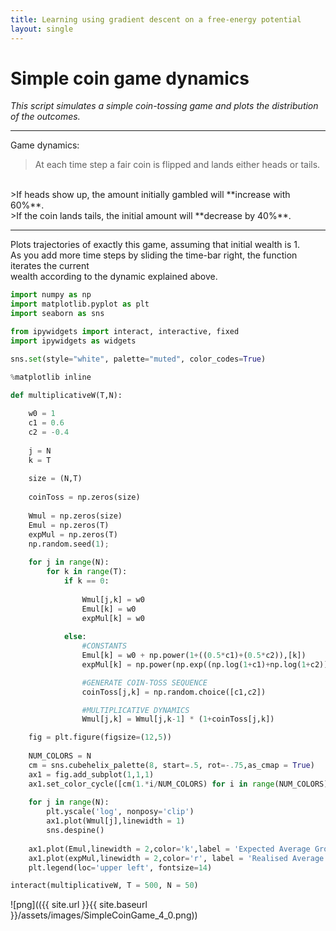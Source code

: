 ```yaml
---
title: Learning using gradient descent on a free-energy potential
layout: single
---
```


# Simple coin game dynamics

*This script simulates a simple coin-tossing game and plots the distribution of the outcomes.*
___
Game dynamics: 
>At each time step a fair coin is flipped and lands either heads or tails.
<br>
>If heads show up, the amount initially gambled will **increase with 60%**. 
<br>
>If the coin lands tails, the initial amount will **decrease by 40%**. 
<br>

___

Plots trajectories of exactly this game, assuming that initial wealth is 1. <br>
As you add more time steps by sliding the time-bar right, the function iterates the current <br>
wealth according to the dynamic explained above. 


```python
import numpy as np
import matplotlib.pyplot as plt
import seaborn as sns

from ipywidgets import interact, interactive, fixed
import ipywidgets as widgets

sns.set(style="white", palette="muted", color_codes=True)

%matplotlib inline
```


```python
def multiplicativeW(T,N):
    
    w0 = 1 
    c1 = 0.6 
    c2 = -0.4
    
    j = N
    k = T
    
    size = (N,T)
    
    coinToss = np.zeros(size)
    
    Wmul = np.zeros(size)
    Emul = np.zeros(T)
    expMul = np.zeros(T)
    np.random.seed(1); 
    
    for j in range(N):
        for k in range(T):
            if k == 0:
                
                Wmul[j,k] = w0
                Emul[k] = w0
                expMul[k] = w0
                
            else:
                #CONSTANTS
                Emul[k] = w0 + np.power(1+((0.5*c1)+(0.5*c2)),[k])
                expMul[k] = np.power(np.exp((np.log(1+c1)+np.log(1+c2))/2),[k])

                #GENERATE COIN-TOSS SEQUENCE
                coinToss[j,k] = np.random.choice([c1,c2])

                #MULTIPLICATIVE DYNAMICS 
                Wmul[j,k] = Wmul[j,k-1] * (1+coinToss[j,k])

    fig = plt.figure(figsize=(12,5))
    
    NUM_COLORS = N
    cm = sns.cubehelix_palette(8, start=.5, rot=-.75,as_cmap = True)
    ax1 = fig.add_subplot(1,1,1)
    ax1.set_color_cycle([cm(1.*i/NUM_COLORS) for i in range(NUM_COLORS)])
    
    for j in range(N):
        plt.yscale('log', nonposy='clip')
        ax1.plot(Wmul[j],linewidth = 1)
        sns.despine()
        
    ax1.plot(Emul,linewidth = 2,color='k',label = 'Expected Average Growth')
    ax1.plot(expMul,linewidth = 2,color='r', label = 'Realised Average Growth')
    plt.legend(loc='upper left', fontsize=14)
```


```python
interact(multiplicativeW, T = 500, N = 50)
```


![png](({{ site.url }}{{ site.baseurl }}/assets/images/SimpleCoinGame_4_0.png))



```python

```
